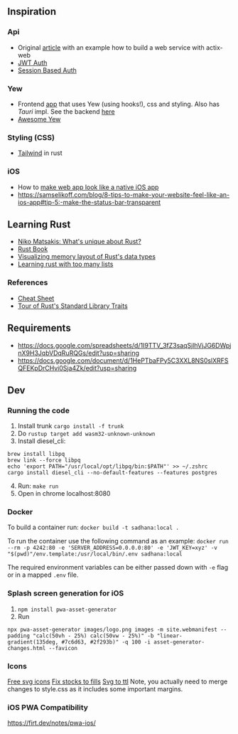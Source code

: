 ## Inspiration

### Api

- Original [article](https://agmprojects.com/blog/building-a-rest-and-web-socket-api-with-actix.html) with an example how to build a web service with actix-web
- [JWT Auth](https://gill.net.in/posts/auth-microservice-rust-actix-web1.0-diesel-complete-tutorial/#lets-do-auth)
- [Session Based Auth](https://www.lpalmieri.com/posts/session-based-authentication-in-rust/)

### Yew

- Frontend [app](https://github.com/jetli/rust-yew-realworld-example-app) that uses Yew (using hooks!), css and styling. Also has _Tauri_ impl. See the backend [here](https://github.com/snamiki1212/realworld-v1-rust-actix-web-diesel)
- [Awesome Yew](https://project-awesome.org/jetli/awesome-yew)

### Styling (CSS)

- [Tailwind](https://github.com/matiu2/tailwind-yew-builder) in rust

### iOS

- How to [make web app look like a native iOS app](https://medium.com/appscope/designing-native-like-progressive-web-apps-for-ios-1b3cdda1d0e8)
- https://samselikoff.com/blog/8-tips-to-make-your-website-feel-like-an-ios-app#tip-5:-make-the-status-bar-transparent

## Learning Rust

- [Niko Matsakis: What's unique about Rust?](https://www.youtube.com/watch?v=jQOZX0xkrWA)
- [Rust Book](https://doc.rust-lang.org/book/ch00-00-introduction.html)
- [Visualizing memory layout of Rust's data types](https://www.youtube.com/watch?v=rDoqT-a6UFg)
- [Learning rust with too many lists](https://rust-unofficial.github.io/too-many-lists/)

### References

- [Cheat Sheet](https://cheats.rs/#data-structures)
- [Tour of Rust's Standard Library Traits](https://github.com/pretzelhammer/rust-blog/blob/master/posts/tour-of-rusts-standard-library-traits.md)

## Requirements

- https://docs.google.com/spreadsheets/d/1I9TTV_3fZ3saqSjlhVjJG6DWpjnX9H3JqbVDqRuRQGs/edit?usp=sharing
- https://docs.google.com/document/d/1HePTbaFPy5C3XXL8NS0slXRFSQFEKpDrCHvi0Sja4Zk/edit?usp=sharing

## Dev

### Running the code

1. Install trunk `cargo install -f trunk`
2. Do `rustup target add wasm32-unknown-unknown`
3. Install diesel_cli:

```
brew install libpq
brew link --force libpq
echo 'export PATH="/usr/local/opt/libpq/bin:$PATH"' >> ~/.zshrc
cargo install diesel_cli --no-default-features --features postgres
```

4. Run: `make run`
5. Open in chrome localhost:8080

### Docker

To build a container run:
`docker build -t sadhana:local .`

To run the container use the following command as an example:
`docker run --rm -p 4242:80 -e 'SERVER_ADDRESS=0.0.0.0:80' -e 'JWT_KEY=xyz' -v "$(pwd)"/env.template:/usr/local/bin/.env sadhana:local`

The required environment variables can be either passed down with `-e` flag or in a mapped `.env` file.

### Splash screen generation for iOS

1. `npm install pwa-asset-generator`
2. Run

```
npx pwa-asset-generator images/logo.png images -m site.webmanifest --padding "calc(50vh - 25%) calc(50vw - 25%)" -b "linear-gradient(135deg, #7c6d63, #2f293b)" -q 100 -i asset-generator-changes.html --favicon
```

### Icons

[Free svg icons](https://heroicons.com/)
[Fix stocks to fills](https://docs.oslllo.com/svg-fixer/master/#/getting-started/cli?id=svgfixer-cli-installation)
[Svg to ttl](https://icomoon.io/app/#/select/font)
Note, you actually need to merge changes to style.css as it includes some important margins.

### iOS PWA Compatibility
https://firt.dev/notes/pwa-ios/